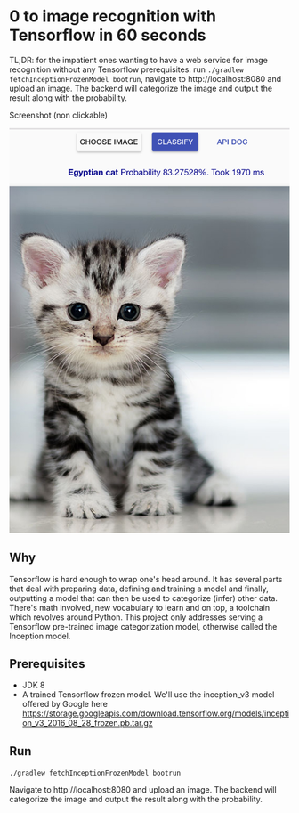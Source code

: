 # 0 to image recognition with Tensorflow in 60 seconds

TL;DR: for the impatient ones wanting to have a web service for image recognition without any Tensorflow prerequisites: run ```./gradlew fetchInceptionFrozenModel bootrun```, navigate to http://localhost:8080 and upload an image. The backend will categorize the image and output the result along with the probability.

Screenshot (non clickable)<br/>

  <img src="cat_classified.jpg" width="560"/>

## Why
Tensorflow is hard enough to wrap one's head around. It has several parts that deal with preparing data, defining and training a model and finally, outputting a model that can then be used to categorize (infer) other data. There's math involved, new vocabulary to learn and on top, a toolchain which revolves around Python.
This project only addresses serving a Tensorflow pre-trained image categorization model, otherwise called the Inception model.  

## Prerequisites
- JDK 8
- A trained Tensorflow frozen model. We'll use the inception_v3 model offered by Google here https://storage.googleapis.com/download.tensorflow.org/models/inception_v3_2016_08_28_frozen.pb.tar.gz


## Run
```./gradlew fetchInceptionFrozenModel bootrun```

Navigate to http://localhost:8080 and upload an image. The backend will categorize the image and output the result along with the probability.
